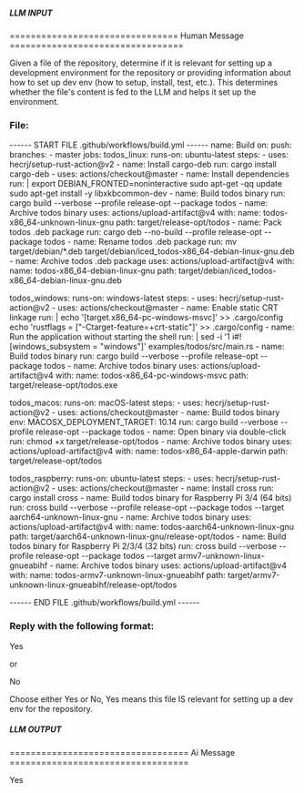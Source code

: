 ##### LLM INPUT #####
================================ Human Message =================================

Given a file of the repository, determine if it is relevant for setting up a development environment for the repository or providing information about how to set up dev env (how to setup, install, test, etc.). This determines whether the file's content is fed to the LLM and helps it set up the environment.

### File:
------ START FILE .github/workflows/build.yml ------
name: Build
on:
  push:
    branches:
      - master
jobs:
  todos_linux:
    runs-on: ubuntu-latest
    steps:
    - uses: hecrj/setup-rust-action@v2
    - name: Install cargo-deb
      run: cargo install cargo-deb
    - uses: actions/checkout@master
    - name: Install dependencies
      run: |
        export DEBIAN_FRONTED=noninteractive
        sudo apt-get -qq update
        sudo apt-get install -y libxkbcommon-dev
    - name: Build todos binary
      run: cargo build --verbose --profile release-opt --package todos
    - name: Archive todos binary
      uses: actions/upload-artifact@v4
      with:
        name: todos-x86_64-unknown-linux-gnu
        path: target/release-opt/todos
    - name: Pack todos .deb package
      run: cargo deb --no-build --profile release-opt --package todos
    - name: Rename todos .deb package
      run: mv target/debian/*.deb target/debian/iced_todos-x86_64-debian-linux-gnu.deb
    - name: Archive todos .deb package
      uses: actions/upload-artifact@v4
      with:
        name: todos-x86_64-debian-linux-gnu
        path: target/debian/iced_todos-x86_64-debian-linux-gnu.deb

  todos_windows:
    runs-on: windows-latest
    steps:
    - uses: hecrj/setup-rust-action@v2
    - uses: actions/checkout@master
    - name: Enable static CRT linkage
      run: |
        echo '[target.x86_64-pc-windows-msvc]' >> .cargo/config
        echo 'rustflags = ["-Ctarget-feature=+crt-static"]' >> .cargo/config
    - name: Run the application without starting the shell
      run: |
        sed -i '1 i\#![windows_subsystem = \"windows\"]' examples/todos/src/main.rs
    - name: Build todos binary
      run: cargo build --verbose --profile release-opt --package todos
    - name: Archive todos binary
      uses: actions/upload-artifact@v4
      with:
        name: todos-x86_64-pc-windows-msvc
        path: target/release-opt/todos.exe

  todos_macos:
    runs-on: macOS-latest
    steps:
    - uses: hecrj/setup-rust-action@v2
    - uses: actions/checkout@master
    - name: Build todos binary
      env:
        MACOSX_DEPLOYMENT_TARGET: 10.14
      run: cargo build --verbose --profile release-opt --package todos
    - name: Open binary via double-click
      run: chmod +x target/release-opt/todos
    - name: Archive todos binary
      uses: actions/upload-artifact@v4
      with:
        name: todos-x86_64-apple-darwin
        path: target/release-opt/todos

  todos_raspberry:
    runs-on: ubuntu-latest
    steps:
    - uses: hecrj/setup-rust-action@v2
    - uses: actions/checkout@master
    - name: Install cross
      run: cargo install cross
    - name: Build todos binary for Raspberry Pi 3/4 (64 bits)
      run: cross build --verbose --profile release-opt --package todos --target aarch64-unknown-linux-gnu
    - name: Archive todos binary
      uses: actions/upload-artifact@v4
      with:
        name: todos-aarch64-unknown-linux-gnu
        path: target/aarch64-unknown-linux-gnu/release-opt/todos
    - name: Build todos binary for Raspberry Pi 2/3/4 (32 bits)
      run: cross build --verbose --profile release-opt --package todos --target armv7-unknown-linux-gnueabihf
    - name: Archive todos binary
      uses: actions/upload-artifact@v4
      with:
        name: todos-armv7-unknown-linux-gnueabihf
        path: target/armv7-unknown-linux-gnueabihf/release-opt/todos

------ END FILE .github/workflows/build.yml ------

### Reply with the following format:

<rel>Yes</rel>

or

<rel>No</rel>

Choose either Yes or No, Yes means this file IS relevant for setting up a dev env for the repository.

##### LLM OUTPUT #####
================================== Ai Message ==================================

<rel>Yes</rel>